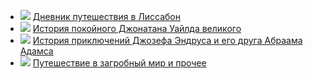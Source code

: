 * ![](/books/prose_classic/Генри%20Филдинг/Дневник%20путешествия%20в%20Лиссабон.jpg) [Дневник путешествия в Лиссабон](/books/prose_classic/Генри%20Филдинг/Дневник%20путешествия%20в%20Лиссабон)
* ![](/books/prose_classic/Генри%20Филдинг/История%20покойного%20Джонатана%20Уайлда%20великого.jpg) [История покойного Джонатана Уайлда великого](/books/prose_classic/Генри%20Филдинг/История%20покойного%20Джонатана%20Уайлда%20великого)
* ![](/books/prose_classic/Генри%20Филдинг/История%20приключений%20Джозефа%20Эндруса%20и%20его%20друга%20Абраама%20Адамса.jpg) [История приключений Джозефа Эндруса и его друга Абраама Адамса](/books/prose_classic/Генри%20Филдинг/История%20приключений%20Джозефа%20Эндруса%20и%20его%20друга%20Абраама%20Адамса)
* ![](/books/prose_classic/Генри%20Филдинг/Путешествие%20в%20загробный%20мир%20и%20прочее.jpg) [Путешествие в загробный мир и прочее](/books/prose_classic/Генри%20Филдинг/Путешествие%20в%20загробный%20мир%20и%20прочее)